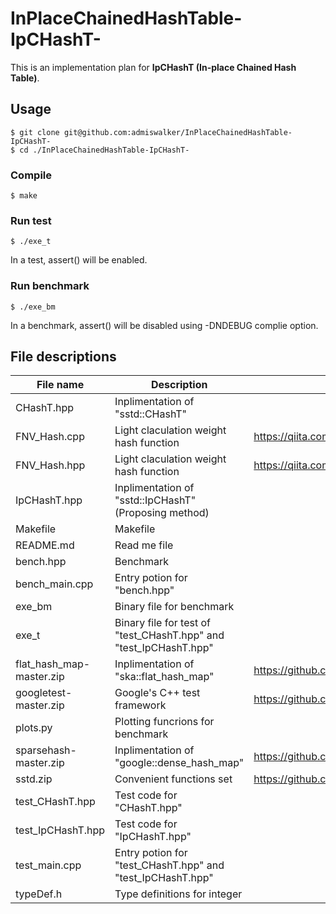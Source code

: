 # InPlaceChainedHashTable-IpCHashT-

This is an implementation plan for **IpCHashT (In-place Chained Hash Table)**.

## Usage
```
$ git clone git@github.com:admiswalker/InPlaceChainedHashTable-IpCHashT-
$ cd ./InPlaceChainedHashTable-IpCHashT-
```
### Compile
```
$ make
```
### Run test
```
$ ./exe_t
```
In a test, assert() will be enabled.
### Run benchmark
```
$ ./exe_bm
```
In a benchmark, assert() will be disabled using -DNDEBUG complie option.

## File descriptions

| File name                  | Description                                  | Origin |
|----------------------------|----------------------------------------------|--------|
| CHashT.hpp                 | Inplimentation of "sstd::CHashT"             |        |
| FNV\_Hash.cpp              | Light claculation weight hash function       | https://qiita.com/Ushio/items/a19083514d087a57fc72 |
| FNV\_Hash.hpp              | Light claculation weight hash function       | https://qiita.com/Ushio/items/a19083514d087a57fc72 |
| IpCHashT.hpp               | Inplimentation of "sstd::IpCHashT" (Proposing method) |        |
| Makefile                   | Makefile                                     |        |
| README.md                  | Read me file                                 |        |
| bench.hpp                  | Benchmark                                    |        |
| bench\_main.cpp            | Entry potion for "bench.hpp"                 |        |
| exe\_bm                    | Binary file for benchmark                    |        |
| exe\_t                     | Binary file for test of "test\_CHashT.hpp" and "test\_IpCHashT.hpp" |        |
| flat\_hash\_map-master.zip | Inplimentation of "ska::flat\_hash\_map"     | https://github.com/skarupke/flat_hash_map |
| googletest-master.zip      | Google's C++ test framework                  | https://github.com/google/googletest |
| plots.py                   | Plotting funcrions for benchmark             |        |
| sparsehash-master.zip      | Inplimentation of "google::dense\_hash\_map" | https://github.com/sparsehash/sparsehash |
| sstd.zip                   | Convenient functions set                     | https://github.com/admiswalker/SubStandardLibrary |
| test\_CHashT.hpp           | Test code for "CHashT.hpp"                   |        |
| test\_IpCHashT.hpp         | Test code for "IpCHashT.hpp"                 |        |
| test\_main.cpp             | Entry potion for "test\_CHashT.hpp" and "test\_IpCHashT.hpp" |        |
| typeDef.h                  | Type definitions for integer |        |


